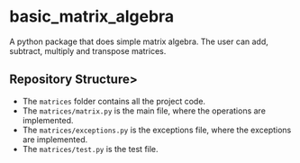# basic_matrix_algebra
A python package that does simple matrix algebra.
The user can add, subtract, multiply and transpose matrices.

## Repository Structure></a>

- The `matrices` folder contains all the project code.
- The `matrices/matrix.py` is the main file, where the operations are
implemented.
- The `matrices/exceptions.py` is the exceptions file, where the exceptions are
implemented.
- The `matrices/test.py` is the test file.
